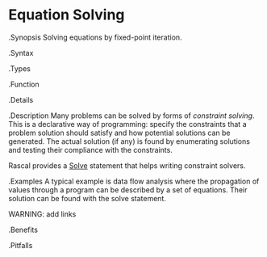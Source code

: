 # Equation Solving

.Synopsis
Solving equations by fixed-point iteration.

.Syntax

.Types

.Function

.Details

.Description
Many problems can be solved by forms of _constraint solving_. 
This is a declarative way of programming: specify the constraints that a problem solution should 
satisfy and how potential solutions can be generated. 
The actual solution (if any) is found by enumerating solutions and testing their compliance with the constraints.

Rascal provides a [Solve]((Rascal:Statements-Solve)) statement that helps writing constraint solvers. 

.Examples
A typical example is data flow analysis where the propagation of values through a program can be described by a set of equations. 
Their solution can be found with the solve statement.

WARNING: add links

.Benefits

.Pitfalls

